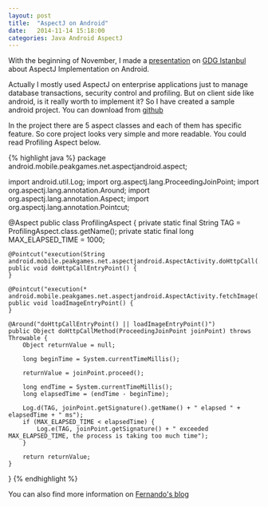 ```yaml
---
layout: post
title:  "AspectJ on Android"
date:   2014-11-14 15:18:00
categories: Java Android AspectJ
---
```


With the beginning of November, I made a [presentation][presentation-slideshare] on [GDG Istanbul][gdg-presentation] about AspectJ Implementation on Android.

Actually I mostly used AspectJ on enterprise applications just to manage database transactions, security control and profiling. But on client side like android, is it really worth to implement it? So I have created a sample android project. You can download from [github][github-aspectj-android-example]

In the project there are 5 aspect classes and each of them has specific feature. So core project looks very simple and more readable. You could read Profiling Aspect below.

{% highlight java %}
package android.mobile.peakgames.net.aspectjandroid.aspect;

import android.util.Log;
import org.aspectj.lang.ProceedingJoinPoint;
import org.aspectj.lang.annotation.Around;
import org.aspectj.lang.annotation.Aspect;
import org.aspectj.lang.annotation.Pointcut;

@Aspect
public class ProfilingAspect {
    private static final String TAG = ProfilingAspect.class.getName();
    private static final long MAX_ELAPSED_TIME = 1000;

    @Pointcut("execution(String android.mobile.peakgames.net.aspectjandroid.AspectActivity.doHttpCall(..))")
    public void doHttpCallEntryPoint() {
    }

    @Pointcut("execution(* android.mobile.peakgames.net.aspectjandroid.AspectActivity.fetchImage(..))")
    public void loadImageEntryPoint() {
    }

    @Around("doHttpCallEntryPoint() || loadImageEntryPoint()")
    public Object doHttpCallMethod(ProceedingJoinPoint joinPoint) throws Throwable {
        Object returnValue = null;

        long beginTime = System.currentTimeMillis();

        returnValue = joinPoint.proceed();

        long endTime = System.currentTimeMillis();
        long elapsedTime = (endTime - beginTime);

        Log.d(TAG, joinPoint.getSignature().getName() + " elapsed " + elapsedTime + " ms");
        if (MAX_ELAPSED_TIME < elapsedTime) {
            Log.e(TAG, joinPoint.getSignature() + " exceeded MAX_ELAPSED_TIME, the process is taking too much time");
        }

        return returnValue;
    }
}
{% endhighlight %}

You can also find more information on [Fernando's blog][fernando-blog]

[github-aspectj-android-example]: https://github.com/firstthumb/AspectJ-Android-Example
[presentation-slideshare]: http://www.slideshare.net/firstthumb/aspectj-android-with-example
[gdg-presentation]: http://www.gdgistanbul.com/2014/11/kasmda-etkinlik-baskadr.html
[fernando-blog]: http://fernandocejas.com/2014/08/03/aspect-oriented-programming-in-android
